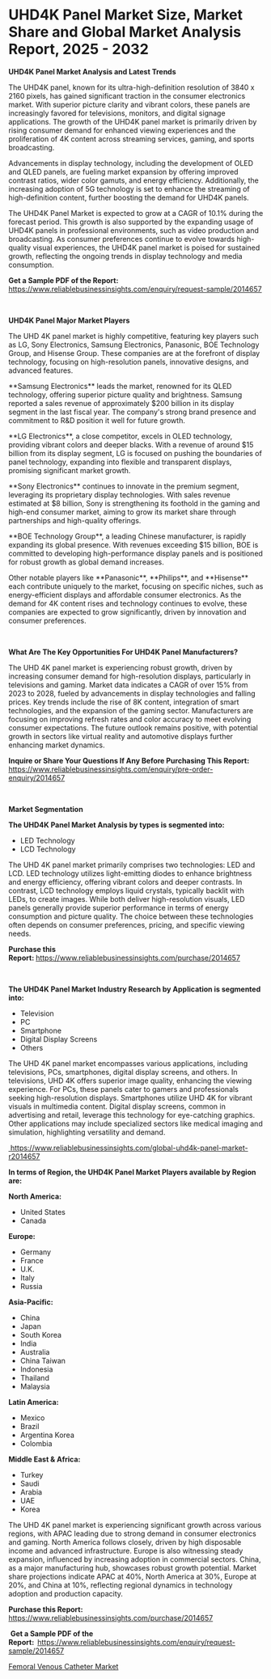 <p><h1>UHD4K Panel Market Size, Market Share and Global Market Analysis Report, 2025 - 2032</h1></p><p><strong>UHD4K Panel Market Analysis and Latest Trends</strong></p>
<p><p>The UHD4K panel, known for its ultra-high-definition resolution of 3840 x 2160 pixels, has gained significant traction in the consumer electronics market. With superior picture clarity and vibrant colors, these panels are increasingly favored for televisions, monitors, and digital signage applications. The growth of the UHD4K panel market is primarily driven by rising consumer demand for enhanced viewing experiences and the proliferation of 4K content across streaming services, gaming, and sports broadcasting.</p><p>Advancements in display technology, including the development of OLED and QLED panels, are fueling market expansion by offering improved contrast ratios, wider color gamuts, and energy efficiency. Additionally, the increasing adoption of 5G technology is set to enhance the streaming of high-definition content, further boosting the demand for UHD4K panels.</p><p>The UHD4K Panel Market is expected to grow at a CAGR of 10.1% during the forecast period. This growth is also supported by the expanding usage of UHD4K panels in professional environments, such as video production and broadcasting. As consumer preferences continue to evolve towards high-quality visual experiences, the UHD4K panel market is poised for sustained growth, reflecting the ongoing trends in display technology and media consumption.</p></p>
<p><strong>Get a Sample PDF of the Report:&nbsp;</strong> <a href="https://www.reliablebusinessinsights.com/enquiry/request-sample/2014657?utm_campaign=3568&utm_medium=2&utm_source=Github&utm_content=ia&utm_term=29032025&utm_id=uhd4k-panel">https://www.reliablebusinessinsights.com/enquiry/request-sample/2014657</a></p>
<p>&nbsp;</p>
<p><strong>UHD4K Panel Major Market Players</strong></p>
<p><p>The UHD 4K panel market is highly competitive, featuring key players such as LG, Sony Electronics, Samsung Electronics, Panasonic, BOE Technology Group, and Hisense Group. These companies are at the forefront of display technology, focusing on high-resolution panels, innovative designs, and advanced features.</p><p>**Samsung Electronics** leads the market, renowned for its QLED technology, offering superior picture quality and brightness. Samsung reported a sales revenue of approximately $200 billion in its display segment in the last fiscal year. The company's strong brand presence and commitment to R&D position it well for future growth.</p><p>**LG Electronics**, a close competitor, excels in OLED technology, providing vibrant colors and deeper blacks. With a revenue of around $15 billion from its display segment, LG is focused on pushing the boundaries of panel technology, expanding into flexible and transparent displays, promising significant market growth.</p><p>**Sony Electronics** continues to innovate in the premium segment, leveraging its proprietary display technologies. With sales revenue estimated at $8 billion, Sony is strengthening its foothold in the gaming and high-end consumer market, aiming to grow its market share through partnerships and high-quality offerings.</p><p>**BOE Technology Group**, a leading Chinese manufacturer, is rapidly expanding its global presence. With revenues exceeding $15 billion, BOE is committed to developing high-performance display panels and is positioned for robust growth as global demand increases.</p><p>Other notable players like **Panasonic**, **Philips**, and **Hisense** each contribute uniquely to the market, focusing on specific niches, such as energy-efficient displays and affordable consumer electronics. As the demand for 4K content rises and technology continues to evolve, these companies are expected to grow significantly, driven by innovation and consumer preferences.</p></p>
<p>&nbsp;</p>
<p><strong>What Are The Key Opportunities For UHD4K Panel Manufacturers?</strong></p>
<p><p>The UHD 4K panel market is experiencing robust growth, driven by increasing consumer demand for high-resolution displays, particularly in televisions and gaming. Market data indicates a CAGR of over 15% from 2023 to 2028, fueled by advancements in display technologies and falling prices. Key trends include the rise of 8K content, integration of smart technologies, and the expansion of the gaming sector. Manufacturers are focusing on improving refresh rates and color accuracy to meet evolving consumer expectations. The future outlook remains positive, with potential growth in sectors like virtual reality and automotive displays further enhancing market dynamics.</p></p>
<p><strong>Inquire or Share Your Questions If Any Before Purchasing This Report:</strong> <a href="https://www.reliablebusinessinsights.com/enquiry/pre-order-enquiry/2014657?utm_campaign=3568&utm_medium=2&utm_source=Github&utm_content=ia&utm_term=29032025&utm_id=uhd4k-panel">https://www.reliablebusinessinsights.com/enquiry/pre-order-enquiry/2014657</a></p>
<p>&nbsp;</p>
<p><strong>Market Segmentation</strong></p>
<p><strong>The UHD4K Panel Market Analysis by types is segmented into:</strong></p>
<p><ul><li>LED Technology</li><li>LCD Technology</li></ul></p>
<p><p>The UHD 4K panel market primarily comprises two technologies: LED and LCD. LED technology utilizes light-emitting diodes to enhance brightness and energy efficiency, offering vibrant colors and deeper contrasts. In contrast, LCD technology employs liquid crystals, typically backlit with LEDs, to create images. While both deliver high-resolution visuals, LED panels generally provide superior performance in terms of energy consumption and picture quality. The choice between these technologies often depends on consumer preferences, pricing, and specific viewing needs.</p></p>
<p><strong>Purchase this Report:&nbsp;</strong><a href="https://www.reliablebusinessinsights.com/purchase/2014657?utm_campaign=3568&utm_medium=2&utm_source=Github&utm_content=ia&utm_term=29032025&utm_id=uhd4k-panel">https://www.reliablebusinessinsights.com/purchase/2014657</a></p>
<p>&nbsp;</p>
<p><strong>The UHD4K Panel Market Industry Research by Application is segmented into:</strong></p>
<p><ul><li>Television</li><li>PC</li><li>Smartphone</li><li>Digital Display Screens</li><li>Others</li></ul></p>
<p><p>The UHD 4K panel market encompasses various applications, including televisions, PCs, smartphones, digital display screens, and others. In televisions, UHD 4K offers superior image quality, enhancing the viewing experience. For PCs, these panels cater to gamers and professionals seeking high-resolution displays. Smartphones utilize UHD 4K for vibrant visuals in multimedia content. Digital display screens, common in advertising and retail, leverage this technology for eye-catching graphics. Other applications may include specialized sectors like medical imaging and simulation, highlighting versatility and demand.</p></p>
<p><a href="https://www.reliablebusinessinsights.com/global-uhd4k-panel-market-r2014657?utm_campaign=3568&utm_medium=2&utm_source=Github&utm_content=ia&utm_term=29032025&utm_id=uhd4k-panel">&nbsp;https://www.reliablebusinessinsights.com/global-uhd4k-panel-market-r2014657</a></p>
<p><strong>In terms of Region, the UHD4K Panel Market Players available by Region are:</strong></p>
<p>
    <p> <strong> North America: </strong>
        <ul>
            <li>United States</li>
            <li>Canada</li>
        </ul>
        </p> 
    <p> <strong> Europe: </strong>
        <ul>
            <li>Germany</li>
            <li>France</li>
            <li>U.K.</li>
            <li>Italy</li>
            <li>Russia</li>
        </ul>
        </p> 
    <p> <strong> Asia-Pacific: </strong>
        <ul>
            <li>China</li>
            <li>Japan</li>
            <li>South Korea</li>
            <li>India</li>
            <li>Australia</li>
            <li>China Taiwan</li>
            <li>Indonesia</li>
            <li>Thailand</li>
            <li>Malaysia</li>
        </ul>
        </p> 
    <p> <strong> Latin America: </strong>
        <ul>
            <li>Mexico</li>
            <li>Brazil</li>
            <li>Argentina Korea</li>
            <li>Colombia</li>
        </ul>
        </p> 
    <p> <strong> Middle East & Africa: </strong>
        <ul>
            <li>Turkey</li>
            <li>Saudi</li>
            <li>Arabia</li>
            <li>UAE</li>
            <li>Korea</li>
        </ul>
    </p>
    </p>
<p><p>The UHD 4K panel market is experiencing significant growth across various regions, with APAC leading due to strong demand in consumer electronics and gaming. North America follows closely, driven by high disposable income and advanced infrastructure. Europe is also witnessing steady expansion, influenced by increasing adoption in commercial sectors. China, as a major manufacturing hub, showcases robust growth potential. Market share projections indicate APAC at 40%, North America at 30%, Europe at 20%, and China at 10%, reflecting regional dynamics in technology adoption and production capacity.</p></p>
<p><strong>Purchase this Report: </strong><a href="https://www.reliablebusinessinsights.com/purchase/2014657?utm_campaign=3568&utm_medium=2&utm_source=Github&utm_content=ia&utm_term=29032025&utm_id=uhd4k-panel">https://www.reliablebusinessinsights.com/purchase/2014657</a></p>
<p>&nbsp;<strong>Get a Sample PDF of the Report:&nbsp;&nbsp;</strong><a href="https://www.reliablebusinessinsights.com/enquiry/request-sample/2014657?utm_campaign=3568&utm_medium=2&utm_source=Github&utm_content=ia&utm_term=29032025&utm_id=uhd4k-panel">https://www.reliablebusinessinsights.com/enquiry/request-sample/2014657</a></p>
<p><strong></strong></p>
<p><p><a href="https://github.com/weisonmanych/Market-Research-Report-List-1/blob/main/femoral-venous-catheter-market.md?utm_campaign=3568&utm_medium=2&utm_source=Github&utm_content=ia&utm_term=29032025&utm_id=uhd4k-panel">Femoral Venous Catheter Market</a></p></p>